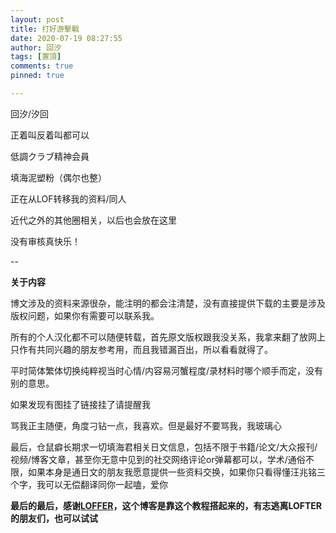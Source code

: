 ```yaml
---
layout: post
title: 打好游擊戰
date: 2020-07-19 08:27:55
author: 回汐
tags: [置頂]
comments: true
pinned: true

---
```


回汐/汐回

正着叫反着叫都可以

低調クラブ精神会員

填海泥塑粉（偶尔也整）

正在从LOF转移我的资料/同人

近代之外的其他圈相关，以后也会放在这里

没有审核真快乐！

--

**关于内容**

博文涉及的资料来源很杂，能注明的都会注清楚，没有直接提供下载的主要是涉及版权问题，如果你有需要可以联系我。

所有的个人汉化都不可以随便转载，首先原文版权跟我没关系，我拿来翻了放网上只作有共同兴趣的朋友参考用，而且我错漏百出，所以看看就得了。

平时简体繁体切换纯粹视当时心情/内容易河蟹程度/录材料时哪个顺手而定，没有别的意思。

如果发现有图挂了链接挂了请提醒我

骂我正主随便，角度刁钻一点，我喜欢。但是最好不要骂我，我玻璃心

最后，仓鼠癖长期求一切填海君相关日文信息，包括不限于书籍/论文/大众报刊/视频/博客文章，甚至你无意中见到的社交网络评论or弹幕都可以，学术/通俗不限，如果本身是通日文的朋友我愿意提供一些资料交换，如果你只看得懂汪兆铭三个字，我可以无偿翻译同你一起嗑，爱你

**最后的最后，感谢[LOFFER](https://fromendworld.github.io/LOFFER/)，这个博客是靠这个教程搭起来的，有志逃离LOFTER的朋友们，也可以试试**
